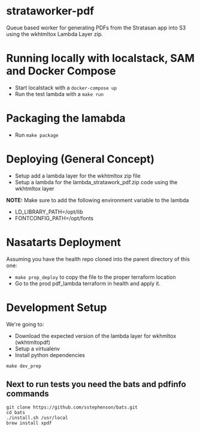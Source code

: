 # strataworker-pdf
Queue based worker for generating PDFs from the Stratasan app into S3 
using the wkhtmltox Lambda Layer zip.

# Running locally with localstack, SAM and Docker Compose
- Start localstack with a `docker-compose up`
- Run the test lambda with a `make run`

# Packaging the lamabda
- Run `make package`

# Deploying (General Concept)
- Setup add a lambda layer for the wkhtmltox zip file
- Setup a lambda for the lambda_stratawork_pdf.zip code using the wkhtmltox layer

**NOTE:** Make sure to add the following environment variable to the lambda
- LD_LIBRARY_PATH=/opt/lib
- FONTCONFIG_PATH=/opt/fonts

# Nasatarts Deployment
Assuming you have the health repo cloned into the parent directory of this one:
- `make prep_deploy` to copy the file to the proper terraform location
- Go to the prod pdf_lambda terraform in health and apply it.

# Development Setup
We're going to:
- Download the expected version of the lambda layer for wkhmltox (wkhtmltopdf) 
- Setup a virtualenv
- Install python dependencies

```shell
make dev_prep
```

## Next to run tests you need the bats and pdfinfo commands
```shell
git clone https://github.com/sstephenson/bats.git
cd bats
./install.sh /usr/local
brew install xpdf
```
